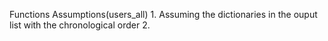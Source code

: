 Functions Assumptions(users_all)
    1. Assuming the dictionaries in the ouput list with the chronological order
    2. 
